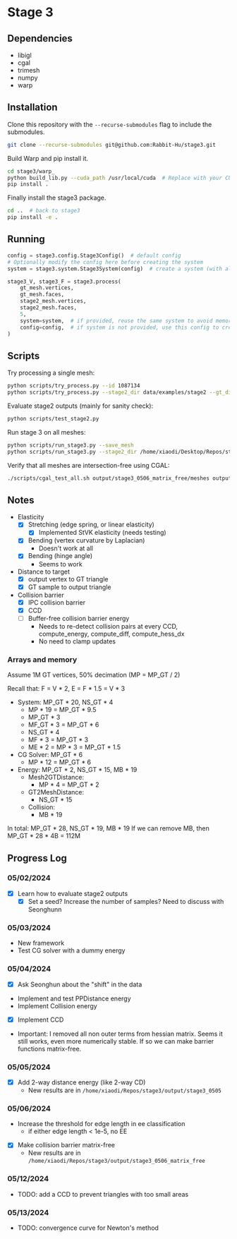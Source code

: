 # Stage 3 

## Dependencies

- libigl
- cgal
- trimesh
- numpy
- warp


## Installation

Clone this repository with the `--recurse-submodules` flag to include the submodules. 

```bash
git clone --recurse-submodules git@github.com:Rabbit-Hu/stage3.git
```

Build Warp and pip install it.

```bash
cd stage3/warp_
python build_lib.py --cuda_path /usr/local/cuda  # Replace with your CUDA path
pip install .
```

Finally install the stage3 package.

```bash
cd ..  # back to stage3
pip install -e .
```


## Running

```python
config = stage3.config.Stage3Config()  # default config
# Optionally modify the config here before creating the system
system = stage3.system.Stage3System(config)  # create a system (with all the cuda arrays)

stage3_V, stage3_F = stage3.process(
    gt_mesh.vertices,
    gt_mesh.faces,
    stage2_mesh.vertices,
    stage2_mesh.faces,
    5,
    system=system,  # if provided, reuse the same system to avoid memory allocation
    config=config,  # if system is not provided, use this config to create a new system
)
```


## Scripts

Try processing a single mesh:

```bash
python scripts/try_process.py --id 1087134
python scripts/try_process.py --stage2_dir data/examples/stage2 --gt_dir data/examples/gt --id cubehole
```

Evaluate stage2 outputs (mainly for sanity check):

```bash
python scripts/test_stage2.py
```

Run stage 3 on all meshes:

```bash
python scripts/run_stage3.py --save_mesh
python scripts/run_stage3.py --stage2_dir /home/xiaodi/Desktop/Repos/stage3/data/wostage3_0510_0.2 --output_dir output/stage3_0509_0510_0.2 --save_mesh
```

Verify that all meshes are intersection-free using CGAL:
    
```bash
./scripts/cgal_test_all.sh output/stage3_0506_matrix_free/meshes output/log.txt
```


## Notes

- Elasticity
    - [x] Stretching (edge spring, or linear elasticity)
        - [x] Implemented StVK elasticity (needs testing)
    - [x] Bending (vertex curvature by Laplacian)
        - Doesn't work at all
    - [x] Bending (hinge angle)
        - Seems to work
- Distance to target
    - [x] output vertex to GT triangle
    - [x] GT sample to output triangle
- Collision barrier
    - [x] IPC collision barrier
    - [x] CCD
    - [ ] Buffer-free collision barrier energy
        - Needs to re-detect collision pairs at every CCD, compute_energy, compute_diff, compute_hess_dx
        - No need to clamp updates

### Arrays and memory

Assume 1M GT vertices, 50% decimation (MP = MP_GT / 2)

Recall that: F = V * 2, E = F * 1.5 = V * 3

- System: MP_GT * 20, NS_GT * 4
    - MP * 19 = MP_GT * 9.5
    - MP_GT * 3
    - MF_GT * 3 = MP_GT * 6
    - NS_GT * 4
    - MF * 3 = MP_GT * 3
    - ME * 2 = MP * 3 = MP_GT * 1.5
- CG Solver: MP_GT * 6
    - MP * 12 = MP_GT * 6
- Energy: MP_GT * 2, NS_GT * 15, MB * 19
    - Mesh2GTDistance: 
        - MP * 4 = MP_GT * 2
    - GT2MeshDistance:
        - NS_GT * 15
    - Collision:
        - MB * 19

In total: MP_GT * 28, NS_GT * 19, MB * 19
If we can remove MB, then MP_GT * 28 * 4B = 112M


## Progress Log

### 05/02/2024

- [x] Learn how to evaluate stage2 outputs
    - [x] Set a seed? Increase the number of samples? Need to discuss with Seonghunn

### 05/03/2024

- New framework
- Test CG solver with a dummy energy

### 05/04/2024

- [x] Ask Seonghun about the "shift" in the data
- Implement and test PPDistance energy
- Implement Collision energy
- [x] Implement CCD
- Important: I removed all non outer terms from hessian matrix. Seems it still works, even more numerically stable. If so we can make barrier functions matrix-free. 

### 05/05/2024

- [x] Add 2-way distance energy (like 2-way CD)
    - New results are in `/home/xiaodi/Repos/stage3/output/stage3_0505`

### 05/06/2024

- Increase the threshold for edge length in ee classification
    - if either edge length < 1e-5, no EE
- [x] Make collision barrier matrix-free
    - New results are in `/home/xiaodi/Repos/stage3/output/stage3_0506_matrix_free`

### 05/12/2024

- TODO: add a CCD to prevent triangles with too small areas

### 05/13/2024

- TODO: convergence curve for Newton's method

